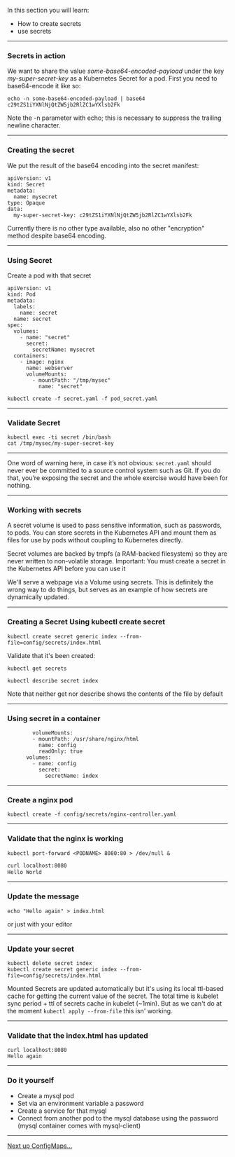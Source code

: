 In this section you will learn:
* How to create secrets
* use secrets

---

### Secrets in action

We want to share the value *some-base64-encoded-payload* under the key *my-super-secret-key* as a Kubernetes Secret for a pod.
First you need to base64-encode it like so:
```
echo -n some-base64-encoded-payload | base64
c29tZS1iYXNlNjQtZW5jb2RlZC1wYXlsb2Fk
```

Note the -n parameter with echo; this is necessary to suppress the trailing newline character.

---

### Creating the secret

We put the result of the base64 encoding into the secret manifest:
```
apiVersion: v1
kind: Secret
metadata:
  name: mysecret
type: Opaque
data:
  my-super-secret-key: c29tZS1iYXNlNjQtZW5jb2RlZC1wYXlsb2Fk
```
Currently there is no other type available, also no other "encryption" method despite base64 encoding.

---

### Using Secret

Create a pod with that secret
```
apiVersion: v1
kind: Pod
metadata:
  labels:
    name: secret
  name: secret
spec:
  volumes:
    - name: "secret"
      secret:
        secretName: mysecret
  containers:
    - image: nginx
      name: webserver
      volumeMounts:
        - mountPath: "/tmp/mysec"
          name: "secret"
```
```
kubectl create -f secret.yaml -f pod_secret.yaml
```

---

### Validate Secret

```
kubectl exec -ti secret /bin/bash
cat /tmp/mysec/my-super-secret-key
```

---

One word of warning here, in case it’s not obvious: `secret.yaml` should never ever be committed to a source control system such as Git. If you do that, you’re exposing the secret and the whole exercise would have been for nothing.

---

### Working with secrets

A secret volume is used to pass sensitive information, such as passwords, to pods. You can store secrets in the Kubernetes API and mount them as files for use by pods without coupling to Kubernetes directly. 

Secret volumes are backed by tmpfs (a RAM-backed filesystem) so they are never written to non-volatile storage.
Important: You must create a secret in the Kubernetes API before you can use it

We'll serve a webpage via a Volume using secrets. This is definitely the wrong way to do things, but serves as an example of how secrets are dynamically updated.

---

### Creating a Secret Using kubectl create secret

```
kubectl create secret generic index --from-file=config/secrets/index.html
```

Validate that it's been created:
```
kubectl get secrets

kubectl describe secret index
```
Note that neither get nor describe shows the contents of the file by default

---

### Using secret in a container

```
        volumeMounts:
        - mountPath: /usr/share/nginx/html
          name: config
          readOnly: true
      volumes:
        - name: config
          secret:
            secretName: index
```

---

### Create a nginx pod

```
kubectl create -f config/secrets/nginx-controller.yaml
```

---

### Validate that the nginx is working
```
kubectl port-forward <PODNAME> 8080:80 > /dev/null &
```
```bash
curl localhost:8080
Hello World
```

---

### Update the message
```
echo "Hello again" > index.html
```
or just with your editor

---

### Update your secret

```
kubectl delete secret index
kubectl create secret generic index --from-file=config/secrets/index.html
```

Mounted Secrets are updated automatically but it's using its local ttl-based cache for getting the current value of the secret. The total time is kubelet sync period + ttl of secrets cache in kubelet (~1min). But as we can't do at the moment `kubectl apply --from-file` this isn' working. 

---

### Validate that the index.html has updated


```
curl localhost:8080
Hello again
```

---

### Do it yourself

* Create a mysql pod
* Set via an environment variable a password
* Create a service for that mysql
* Connect from another pod to the mysql database using the password (mysql container comes with mysql-client)

---

[Next up ConfigMaps...](./07_configmaps.md)
